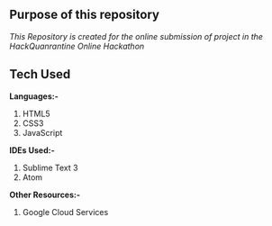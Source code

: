 ## Purpose of this repository

_This Repository is created for the online submission of project in the HackQuanrantine Online Hackathon_


## Tech Used 

**Languages:-**

1. HTML5
2. CSS3
3. JavaScript


**IDEs Used:-**

1. Sublime Text 3
2. Atom 

**Other Resources:-**

1. Google Cloud Services
